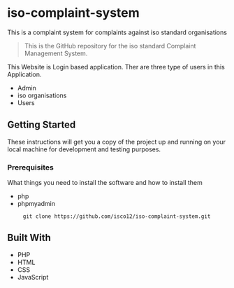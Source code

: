 # iso-complaint-system
This is a complaint system for complaints  against iso standard organisations
>This is the GitHub repository for the iso standard Complaint Management System.

This Website is Login based application. Ther are three type of users in this Application.
 * Admin
 * iso organisations
 * Users

## Getting Started

These instructions will get you a copy of the project up and running on your local machine for development and testing purposes.

### Prerequisites

What things you need to install the software and how to install them

* php
* phpmyadmin 

```
     git clone https://github.com/isco12/iso-complaint-system.git
```


## Built With

* PHP 
* HTML
* CSS
* JavaScript
